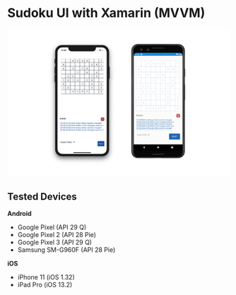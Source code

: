 # Sudoku UI with Xamarin (MVVM)

![screenshot](Assets/appimage.png)

## Tested Devices

__Android__

* Google Pixel (API 29 Q)
* Google Pixel 2 (API 28 Pie)
* Google Pixel 3 (API 29 Q)
* Samsung SM-G960F (API 28 Pie)

__iOS__

* iPhone 11 (iOS 1.32)
* iPad Pro (iOS 13.2)